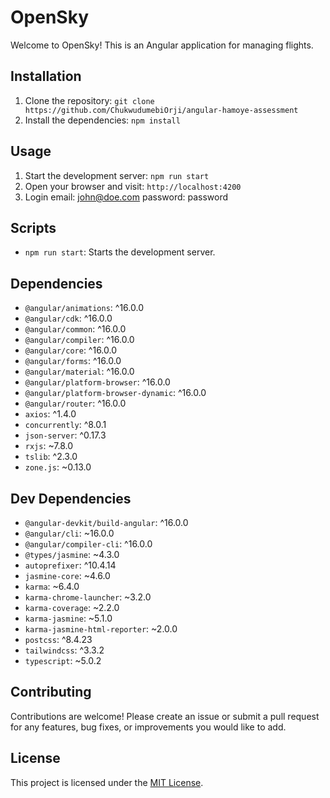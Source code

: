 # OpenSky

Welcome to OpenSky! This is an Angular application for managing flights.

## Installation

1. Clone the repository: `git clone https://github.com/ChukwudumebiOrji/angular-hamoye-assessment`
2. Install the dependencies: `npm install`

## Usage

1. Start the development server: `npm run start`
2. Open your browser and visit: `http://localhost:4200`
3. Login email: john@doe.com password: password

## Scripts

- `npm run start`: Starts the development server.

## Dependencies

- `@angular/animations`: ^16.0.0
- `@angular/cdk`: ^16.0.0
- `@angular/common`: ^16.0.0
- `@angular/compiler`: ^16.0.0
- `@angular/core`: ^16.0.0
- `@angular/forms`: ^16.0.0
- `@angular/material`: ^16.0.0
- `@angular/platform-browser`: ^16.0.0
- `@angular/platform-browser-dynamic`: ^16.0.0
- `@angular/router`: ^16.0.0
- `axios`: ^1.4.0
- `concurrently`: ^8.0.1
- `json-server`: ^0.17.3
- `rxjs`: ~7.8.0
- `tslib`: ^2.3.0
- `zone.js`: ~0.13.0

## Dev Dependencies

- `@angular-devkit/build-angular`: ^16.0.0
- `@angular/cli`: ~16.0.0
- `@angular/compiler-cli`: ^16.0.0
- `@types/jasmine`: ~4.3.0
- `autoprefixer`: ^10.4.14
- `jasmine-core`: ~4.6.0
- `karma`: ~6.4.0
- `karma-chrome-launcher`: ~3.2.0
- `karma-coverage`: ~2.2.0
- `karma-jasmine`: ~5.1.0
- `karma-jasmine-html-reporter`: ~2.0.0
- `postcss`: ^8.4.23
- `tailwindcss`: ^3.3.2
- `typescript`: ~5.0.2

## Contributing

Contributions are welcome! Please create an issue or submit a pull request for any features, bug fixes, or improvements you would like to add.

## License

This project is licensed under the [MIT License](LICENSE).
